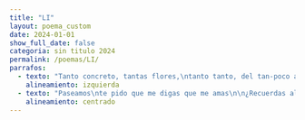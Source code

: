 ```yaml
---
title: "LI"
layout: poema_custom
date: 2024-01-01
show_full_date: false
categoria: sin titulo 2024
permalink: /poemas/LI/
parrafos:
  - texto: "Tanto concreto, tantas flores,\ntanto tanto, del tan-poco al tan mucho, estoy un tanto tan\nmás que poco"
    alineamiento: izquierda
  - texto: "Paseamos\nte pido que me digas que me amas\n\n¿Recuerdas algo?\n\nesa taquería que está en la Narvarte,\nel mercadito chino,\nel parque de la bombilla,\ncon su ruido a gente y coches: Insurgentes\n\nla heladería nice\ncon el helado vegano para perros,\nverte dormir,\ncomer buñuelos,\nfresas con chocolate,\nsalir al cine o jugar juegos de mesa,\n\ncomer sushi en la cama,\nbesarte bajo la lluvia,\nperrear con música contemporánea\nasí suena más romántico\nmenos banal y vulgar\n\naunque las listas que hago las alargue\ny trate de ponerte en la lista,\nno cabes\nno estás concluida\nno eres mía, esos lugares no son míos\nsi pudiera nombrarte\ntal vez\ntendría sentido\ntanto dolor"
    alineamiento: centrado
---
```

